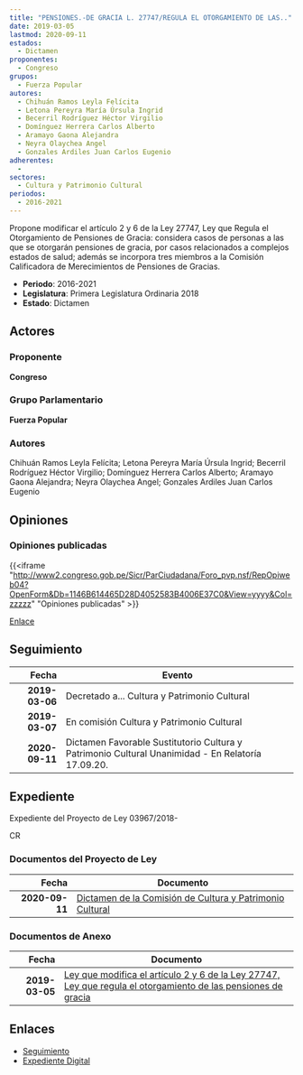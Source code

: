 ```yaml
---
title: "PENSIONES.-DE GRACIA L. 27747/REGULA EL OTORGAMIENTO DE LAS.."
date: 2019-03-05
lastmod: 2020-09-11
estados: 
  - Dictamen
proponentes: 
  - Congreso
grupos: 
  - Fuerza Popular
autores: 
  - Chihuán Ramos Leyla Felícita
  - Letona Pereyra María Úrsula Ingrid
  - Becerril Rodríguez Héctor Virgilio
  - Domínguez Herrera Carlos Alberto
  - Aramayo Gaona Alejandra
  - Neyra Olaychea Angel
  - Gonzales Ardiles Juan Carlos Eugenio
adherentes: 
  - 
sectores: 
  - Cultura y Patrimonio Cultural
periodos: 
  - 2016-2021
---
```


Propone modificar el artículo 2 y 6 de la Ley 27747, Ley que Regula el Otorgamiento de Pensiones de Gracia: considera casos de personas a las que se otorgarán pensiones de gracia, por casos relacionados a complejos estados de salud; además se incorpora tres miembros a la Comisión Calificadora de Merecimientos de Pensiones de Gracias.

- **Periodo**: 2016-2021
- **Legislatura**: Primera Legislatura Ordinaria 2018
- **Estado**: Dictamen

## Actores

### Proponente

**Congreso**

### Grupo Parlamentario

**Fuerza Popular**

### Autores

Chihuán Ramos Leyla Felícita; Letona Pereyra María Úrsula Ingrid; Becerril Rodríguez Héctor Virgilio; Domínguez Herrera Carlos Alberto; Aramayo Gaona Alejandra; Neyra Olaychea Angel; Gonzales Ardiles Juan Carlos Eugenio


## Opiniones

### Opiniones publicadas

{{<iframe "http://www2.congreso.gob.pe/Sicr/ParCiudadana/Foro_pvp.nsf/RepOpiweb04?OpenForm&Db=1146B614465D28D4052583B4006E37C0&View=yyyy&Col=zzzzz" "Opiniones publicadas" >}}

[Enlace](http://www2.congreso.gob.pe/Sicr/ParCiudadana/Foro_pvp.nsf/RepOpiweb04?OpenForm&Db=1146B614465D28D4052583B4006E37C0&View=yyyy&Col=zzzzz)

## Seguimiento

| Fecha | Evento |
|------:|--------|
| **2019-03-06** | Decretado a... Cultura y Patrimonio Cultural|
| **2019-03-07** | En comisión Cultura y Patrimonio Cultural|
| **2020-09-11** | Dictamen Favorable Sustitutorio Cultura y Patrimonio Cultural Unanimidad - En Relatoría 17.09.20.|


## Expediente

Expediente del Proyecto de Ley 03967/2018-

CR


### Documentos del Proyecto de Ley

| Fecha | Documento |
|------:|--------|
| **2020-09-11** | [Dictamen de la Comisión de Cultura y Patrimonio Cultural](http://www.leyes.congreso.gob.pe/Documentos/2016_2021/Dictamenes/Proyectos_de_Ley/03967DC05MAY-20200911.pdf) |

### Documentos de Anexo

| Fecha | Documento |
|------:|--------|
| **2019-03-05** | [Ley que modifica el artículo 2 y 6 de la Ley 27747, Ley que regula el otorgamiento de las pensiones de gracia](http://www.leyes.congreso.gob.pe/Documentos/2016_2021/Proyectos_de_Ley_y_de_Resoluciones_Legislativas/PL0396720190305.pdf) |

## Enlaces 

- [Seguimiento](http://www2.congreso.gob.pehttp://www2.congreso.gob.pe/Sicr/TraDocEstProc/CLProLey2016.nsf/f7fff46988ca05b1052578e100829cc7/39efd9557a3698e4052583b40064ab6e?OpenDocument)
- [Expediente Digital](http://www2.congreso.gob.pehttp://www2.congreso.gob.pe/Sicr/TraDocEstProc/CLProLey2016.nsf/f7fff46988ca05b1052578e100829cc7/39efd9557a3698e4052583b40064ab6e?OpenDocument&Click=05257FB7005EB655.eb71d0cf91d8294e05256cdf006b5706/$Body/0.1C6C)

